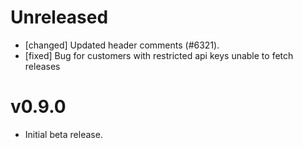 # Unreleased
- [changed] Updated header comments (#6321).
- [fixed] Bug for customers with restricted api keys unable to fetch releases

# v0.9.0
- Initial beta release.
